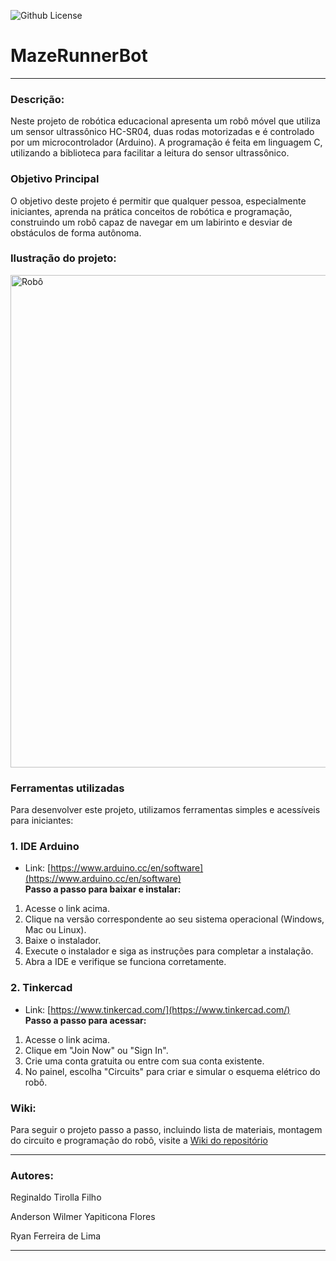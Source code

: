 
![Github License](https://img.shields.io/github/license/reginaldotfilho/mazeRunner-arduino?style=for-the-badge
)

<h1 align=>MazeRunnerBot</h1>
<hr>

<h3 align=>Descrição: </h3>
Neste projeto de robótica educacional apresenta um robô móvel que utiliza um sensor ultrassônico HC-SR04, duas rodas motorizadas e é controlado por um microcontrolador (Arduino). A programação é feita em linguagem C, utilizando a biblioteca para facilitar a leitura do sensor ultrassônico.

<h3 align=>Objetivo Principal</h3>

O objetivo deste projeto é permitir que qualquer pessoa, especialmente iniciantes, aprenda na prática conceitos de robótica e programação, construindo um robô capaz de navegar em um labirinto e desviar de obstáculos de forma autônoma.

<h3 align=>Ilustração do projeto: </h3>

<img width="940" height="788" alt="Robô" src="https://github.com/user-attachments/assets/7b43e8a2-73fe-4299-9d5a-f639f7fabc89" />


<h3 align=>Ferramentas utilizadas </h3>
Para desenvolver este projeto, utilizamos ferramentas simples e acessíveis para iniciantes:  

### 1. IDE Arduino
- Link: [https://www.arduino.cc/en/software](https://www.arduino.cc/en/software)  
**Passo a passo para baixar e instalar:**  
1. Acesse o link acima.  
2. Clique na versão correspondente ao seu sistema operacional (Windows, Mac ou Linux).  
3. Baixe o instalador.  
4. Execute o instalador e siga as instruções para completar a instalação.  
5. Abra a IDE e verifique se funciona corretamente.

### 2. Tinkercad
- Link: [https://www.tinkercad.com/](https://www.tinkercad.com/)  
**Passo a passo para acessar:**  
1. Acesse o link acima.  
2. Clique em "Join Now" ou "Sign In".  
3. Crie uma conta gratuita ou entre com sua conta existente.  
4. No painel, escolha "Circuits" para criar e simular o esquema elétrico do robô.

<h3 align=>Wiki:</h3>

Para seguir o projeto passo a passo, incluindo lista de materiais, montagem do circuito e programação do robô, visite a [Wiki do repositório](https://github.com/reginaldotfilho/MazeRunnerBot-arduino/wiki)

<hr>
<h3 align=>Autores:</h3> 

Reginaldo Tirolla Filho

Anderson Wilmer Yapiticona Flores

Ryan Ferreira de Lima
<hr>



